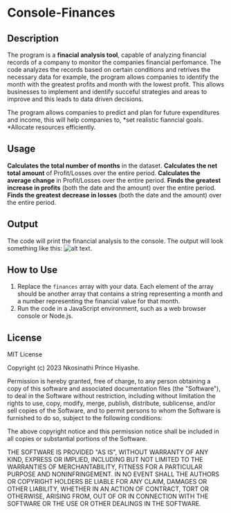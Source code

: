 # Console-Finances

## Description

The program is a **finacial analysis tool**, capable of analyzing financial records of a company to monitor the companies financial perfomance. The code analyzes the records based on certain conditions and retrives the necessary data for example,
the program allows companies to identify the month with the greatest profits and month with the lowest profit. This allows businesses to implement and identify succeful strategies and areas to improve and this leads to data driven decisions.

The program allows companies to predict and plan for future expenditures and income, this will help companies to,
*set realistic fianncial goals.
*Allocate resources efficiently.

## Usage

**Calculates the total number of months** in the dataset.
**Calculates the net total amount** of Profit/Losses over the entire period.
**Calculates the average change** in Profit/Losses over the entire period.
**Finds the greatest increase in profits** (both the date and the amount) over the entire period.
**Finds the greatest decrease in losses** (both the date and the amount) over the entire period.

## Output

The code will print the financial analysis to the console. The output will look something like this:
![alt text](/Console-Finances/Screenshot%202023-12-26%20211044.png).

## How to Use

1. Replace the `finances` array with your data. Each element of the array should be another array that contains a string representing a month and a number representing the financial value for that month.
2. Run the code in a JavaScript environment, such as a web browser console or Node.js.

## License

MIT License

Copyright (c) 2023 Nkosinathi Prince Hiyashe.

Permission is hereby granted, free of charge, to any person obtaining a copy
of this software and associated documentation files (the "Software"), to deal
in the Software without restriction, including without limitation the rights
to use, copy, modify, merge, publish, distribute, sublicense, and/or sell
copies of the Software, and to permit persons to whom the Software is
furnished to do so, subject to the following conditions:

The above copyright notice and this permission notice shall be included in all
copies or substantial portions of the Software.

THE SOFTWARE IS PROVIDED "AS IS", WITHOUT WARRANTY OF ANY KIND, EXPRESS OR
IMPLIED, INCLUDING BUT NOT LIMITED TO THE WARRANTIES OF MERCHANTABILITY,
FITNESS FOR A PARTICULAR PURPOSE AND NONINFRINGEMENT. IN NO EVENT SHALL THE
AUTHORS OR COPYRIGHT HOLDERS BE LIABLE FOR ANY CLAIM, DAMAGES OR OTHER
LIABILITY, WHETHER IN AN ACTION OF CONTRACT, TORT OR OTHERWISE, ARISING FROM,
OUT OF OR IN CONNECTION WITH THE SOFTWARE OR THE USE OR OTHER DEALINGS IN THE
SOFTWARE.
